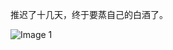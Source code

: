 推迟了十几天，终于要蒸自己的白酒了。

![Image 1](https://files.e5n.cc/media_attachments/files/114/659/243/570/959/852/original/5142348dd6558e05.jpg)